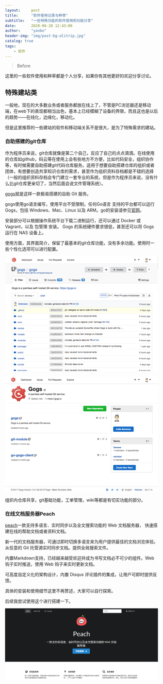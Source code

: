 ```yaml
---
layout:     post
title:      "软件使用记录与种草"
subtitle:   "一些特殊功能的软件使用和功能分享"
date:       2020-06-20 12:43:00
author:     "yanbo"
header-img: "img/post-bg-alitrip.jpg"
catalog: true
tags:
    - 软件
---
```


> Before 

这里的一些软件使用和种草都是个人分享，如果你有其他更好的欢迎分享讨论。

## 特殊建站类

一般地，现在的大多数业务或者服务都放在线上了，不管是PC浏览器还是移动端，在web下的表现都相当出色，基本上已经模糊了设备的界限，而且这也是以后的趋势——在线化，边缘化，移动化。

但是这里推荐的一些建站的软件和移动端关系不是很大，是为了特殊需求的建站。

### 自助搭建的git仓库

作为程序员来说，git仓库就像是第二个自己，反应了自己的点点滴滴。在线使用的仓库如github，码云等在使用上会有些地方不方便，比如代码安全，组织协作等，有时候需要自助搭建git代码仓库服务。适用于想要自助搭建仓库的组织或者团体，有想要创造共享知识仓库的需求，甚至作为组织资料存档都是不错的选择（一般的组织资料存档会专门建立一套专业的系统，但是作为程序员来说，没有什么比git仓库更亲切了，当然后面会说文件管理系统）。

[gogs](https://gogs.io/)就是这样一款极易搭建的自助 Git 服务。

gogs使用go语言编写，使用平台不受限制，任何Go语言 支持的平台都可以运行 Gogs，包括 Windows、Mac、Linux 以及 ARM。go的安装请参见[官网](https://golang.org/)。

安装部分可以根据操作系统平台下载二进制运行，还可以通过 Docker 或 Vagrant，以及 包管理 安装。 Gogs 的系统硬件要求很低，甚至还可以将 Gogs 运行在 NAS 设备上。

使用方面，其界面简介，保留了最基本的git仓库功能，没有多余功能。使用时一些个性化选项可以进行配置。

![gogs-rep](/img/in-post/post-software-record/gogs-rep.png)

![gogs-person](/img/in-post/post-software-record/gogs-person.png)

组织内仓库共享，git基础功能，工单管理，wiki等都是有切实功能的部分。

### 在线文档服务器Peach

[peach](https://peachdocs.org/)一款支持多语言、实时同步以及全文搜索功能的 Web 文档服务器， 快速搭建在线的帮助文档或者资料文档。

新一代的文档服务器，可通过即时切换多语言来为用户提供最佳的文档浏览体验。从任意的 Git 托管源实时同步文档。提供全局搜索文件。

内置Markdown支持，已经越来越受欢迎并成为书写文档必不可少的组件。Web 钩子实时推送，使用 Web 钩子来实时更新文档。

可高度自定义化的架构设计，内置 Disqus 评论插件的集成，让用户可即时提供反馈。

具体的安装和使用细节这里不再赘述，大家可以自行探索。

后续我尝试使用这个进行搭建一下。

![peach](/img/in-post/post-software-record/peach.png)

